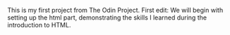This is my first project from The Odin Project.
First edit: We will begin with setting up the html part, demonstrating the skills I learned during the introduction to HTML.
